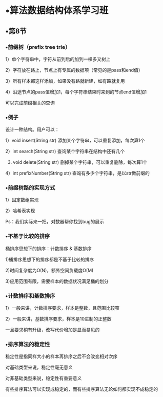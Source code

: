 # •算法数据结构体系学习班

## •第8节

### •前缀树（prefix tree  trie）

1）单个字符串中，字符从前到后的加到一棵多叉树上

2）字符放在路上，节点上有专属的数据项（常见的是pass和end值）

3）所有样本都这样添加，如果没有路就新建，如有路就复用

4）沿途节点的pass值增加1，每个字符串结束时来到的节点end值增加1

可以完成前缀相关的查询

### •例子

设计一种结构。用户可以：

1）void insert(String str)      添加某个字符串，可以重复添加，每次算1个

2）int search(String str)       查询某个字符串在结构中还有几个

3)  void delete(String str)      删掉某个字符串，可以重复删除，每次算1个

4）int prefixNumber(String str) 查询有多少个字符串，是以str做前缀的

### •前缀树路的实现方式

1）固定数组实现

2）哈希表实现

Ps：我们实际来一把，对数器帮你找到bug的展示

### •不基于比较的排序

桶排序思想下的排序：计数排序 & 基数排序 

1)桶排序思想下的排序都是不基于比较的排序

2)时间复杂度为O(N)，额外空间负载度O(M)

3)应用范围有限，需要样本的数据状况满足桶的划分

### •计数排序和基数排序

1）一般来讲，计数排序要求，样本是整数，且范围比较窄

2）一般来讲，基数排序要求，样本是10进制的正整数

一旦要求稍有升级，改写代价增加是显而易见的

### •排序算法的稳定性

稳定性是指同样大小的样本再排序之后不会改变相对次序

对基础类型来说，稳定性毫无意义

对非基础类型来说，稳定性有重要意义

有些排序算法可以实现成稳定的，而有些排序算法无论如何都实现不成稳定的